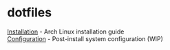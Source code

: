 # dotfiles

[Installation](INSTALL.md) - Arch Linux installation guide \
[Configuration](CONFIG.md) - Post-install system configuration (WIP)

